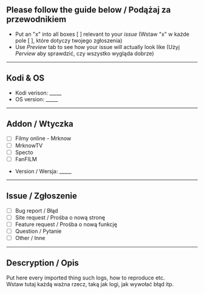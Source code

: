 ## Please follow the guide below / Podążaj za przewodnikiem
- Put an "x" into all boxes [ ] relevant to your *issue* (Wstaw "x" w każde pole [ ], które dotyczy twojego zgłoszenia)
- Use *Preview* tab to see how your issue will actually look like (Użyj *Perview* aby sprawdzić, czy wszystko wygląda dobrze)

---
## Kodi & OS
- Kodi verison: _____
- OS version: _____

---
## Addon / Wtyczka
- [ ] Filmy online - Mrknow
- [ ] MrknowTV
- [ ] Specto
- [ ] FanFILM
- Version / Wersja: _____

---
## Issue / Zgłoszenie
- [ ] Bug report / Błąd
- [ ] Site request / Prośba o nową stronę
- [ ] Feature request / Prośba o nową funkcję
- [ ] Question / Pytanie
- [ ] Other / Inne

---
## Descryption / Opis
Put here every imported thing such logs, how to reproduce etc. <br/>
Wstaw tutaj każdą ważna rzecz, taką jak logi, jak wywołać błąd itp.
